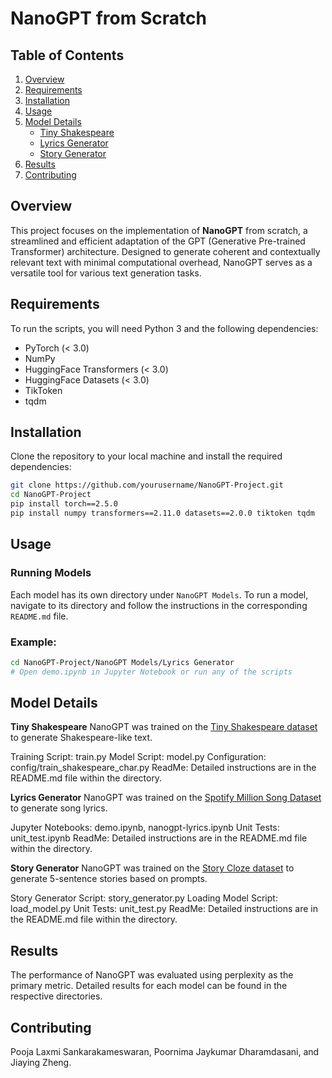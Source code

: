 # NanoGPT from Scratch

## Table of Contents

1. [Overview](#overview)
2. [Requirements](#requirements)
3. [Installation](#installation)
4. [Usage](#usage)
5. [Model Details](#model-details)
    - [Tiny Shakespeare](https://github.com/Agzjy/NLP-Project-Team105/tree/master/NanoGPT%20Models/Tiny-Shakespeare)
    - [Lyrics Generator](https://github.com/Agzjy/NLP-Project-Team105/tree/master/NanoGPT%20Models/Lyrics%20Generator)
    - [Story Generator](https://github.com/Agzjy/NLP-Project-Team105/tree/master/NanoGPT%20Models/Story%20Generator)
6. [Results](#results)
7. [Contributing](#contributing)

## Overview

This project focuses on the implementation of **NanoGPT** from scratch, a streamlined and efficient adaptation of the GPT (Generative Pre-trained Transformer) architecture. Designed to generate coherent and contextually relevant text with minimal computational overhead, NanoGPT serves as a versatile tool for various text generation tasks.

## Requirements

To run the scripts, you will need Python 3 and the following dependencies:

- PyTorch (< 3.0)
- NumPy
- HuggingFace Transformers (< 3.0)
- HuggingFace Datasets (< 3.0)
- TikToken
- tqdm

## Installation

Clone the repository to your local machine and install the required dependencies:

```bash
git clone https://github.com/yourusername/NanoGPT-Project.git
cd NanoGPT-Project
pip install torch==2.5.0
pip install numpy transformers==2.11.0 datasets==2.0.0 tiktoken tqdm
```

## Usage

### Running Models

Each model has its own directory under `NanoGPT Models`. To run a model, navigate to its directory and follow the instructions in the corresponding `README.md` file.

### Example:

```bash
cd NanoGPT-Project/NanoGPT Models/Lyrics Generator
# Open demo.ipynb in Jupyter Notebook or run any of the scripts
```

## Model Details
**Tiny Shakespeare**
NanoGPT was trained on the [Tiny Shakespeare dataset](https://www.kaggle.com/datasets/thedevastator/the-bards-best-a-character-modeling-dataset) to generate Shakespeare-like text.

Training Script: train.py
Model Script: model.py
Configuration: config/train_shakespeare_char.py
ReadMe: Detailed instructions are in the README.md file within the directory.

**Lyrics Generator**
NanoGPT was trained on the [Spotify Million Song Dataset](https://www.kaggle.com/datasets/notshrirang/spotify-million-song-dataset) to generate song lyrics.

Jupyter Notebooks: demo.ipynb, nanogpt-lyrics.ipynb
Unit Tests: unit_test.ipynb
ReadMe: Detailed instructions are in the README.md file within the directory.

**Story Generator**
NanoGPT was trained on the [Story Cloze dataset](https://huggingface.co/datasets/LSDSem/story_cloze) to generate 5-sentence stories based on prompts.

Story Generator Script: story_generator.py
Loading Model Script: load_model.py
Unit Tests: unit_test.py
ReadMe: Detailed instructions are in the README.md file within the directory.

## Results
The performance of NanoGPT was evaluated using perplexity as the primary metric. Detailed results for each model can be found in the respective directories.

## Contributing
Pooja Laxmi Sankarakameswaran, Poornima Jaykumar Dharamdasani, and Jiaying Zheng.
